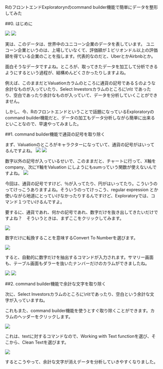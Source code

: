 RのフロントエンドExploratorynのcommand builder機能で簡単にデータを整形してみた

##0. はじめに

![](images/unicorn-summary1.png)
![](images/unicorn-summary2.png)


実は、このデータは、世界中のユニコーン企業のデータを表しています。 ユニコーン企業というのは、上場していなくて、評価額が１ビリオンドル以上の評価額を得ている企業のことを指します。代表的なのだと、UberとかAirbnbとか。

面白そうなデータですよね。ところが、取ってきたデータを加工して分析できるようにするという過程が、結構めんどくさかったりしますよね。

例えば、このままだとValuationカラムのところに通貨の記号である＄のような余計なものが入っていたり、Select Investorsカラムのところに\n\t であったり、空白であったり余計なものが入っていて、データを分析していくことができません。


しかし、今、Rのフロントエンドということで話題になっているExploratoryのcommand builder機能だと、データの加工もデータ分析しながら簡単に出来るといことなので、早速やってみました。


##1. command builder機能で通貨の記号を取り除く

まず、Valuationのところがキャラクターになっていて、通貨の記号がはいってるんですよね。
![](images/unicorn-valuation.png)
![](images/unicorn-valuation10.png)

数字以外の記号が入っているせいで、このままだと、チャートに行って、X軸をcompany、次にY軸をValuation にしようにもsumっていう関数が使えないんですよね。
![](images/unicorn-valuation2.png)

今回は、通貨の記号ですけど、％が入ってたり、円がはいってたり。こういうのってけっこうありますよね。そういうのってけっこう、regular expression とか使いながら地道にとっていけなかったりするんですけど、Exploratoryでは、コマンド１つでいけるんですよ。

要するに、通貨であれ、何かの記号であれ、数字だけを抜き出してきたいだけですよね？　そういうときは、まずここをクリックしてみます。

![](images/unicorn-valuation3.png)

数字だけに転換することを意味するConvert To Numberを選びます。

![](images/unicorn-valuation4.png)

すると、自動的に数字だけを抽出するコマンドが入力されます。サマリー画面も、テーブル画面もダラーを抜いたナンバーだけのカラムができましたね。

![](images/unicorn-valuation5.png)
![](images/unicorn-valuation6.png)

##2. command builder機能で余計な文字を取り除く

次に、Select Investorsカラムのところに\n\tであったり、空白という余計な文字が入っていますね。

これもまた、command builder機能を使うとすぐ取り除くことができます。カラムのヘッダーをクリックします。

![](images/clean-text.png)

これは、textに対するコマンドなので、Working with Text functionを選び、そこから、Clean Textを選びます。

![](images/clean-text2.png)


するとこうやって、余計な文字が消えデータを分析していきやすくなりました。